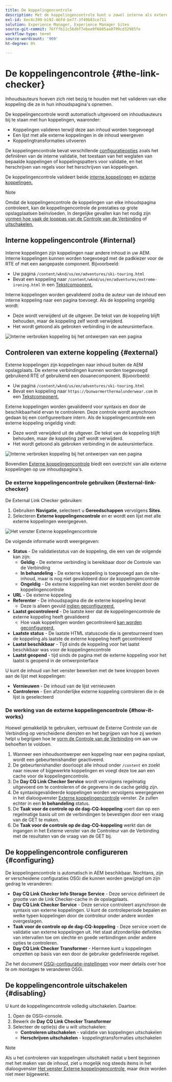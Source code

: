 ```yaml
---
title: De koppelingencontrole
description: Met de koppelingencontrole kunt u zowel interne als externe koppelingen valideren en het herschrijven van koppelingen toestaan.
exl-id: 8ec4c399-b192-46fd-be77-3f49b83ce711
solution: Experience Manager, Experience Manager Sites
source-git-commit: 76fffb11c56dbf7ebee9f6805ae0799cd32985fe
workflow-type: tm+mt
source-wordcount: '969'
ht-degree: 0%

---
```


# De koppelingencontrole {#the-link-checker}

Inhoudsauteurs hoeven zich niet bezig te houden met het valideren van elke koppeling die ze in hun inhoudspagina&#39;s opnemen.

De koppelingencontrole wordt automatisch uitgevoerd om inhoudsauteurs bij te staan met hun koppelingen, waaronder:

* Koppelingen valideren terwijl deze aan inhoud worden toegevoegd
* Een lijst met alle externe koppelingen in de inhoud weergeven
* Koppelingtransformaties uitvoeren

De koppelingencontrole bevat verschillende [configuratieopties](#configuring) zoals het definiëren van de interne validatie, het toestaan van het weglaten van bepaalde koppelingen of koppelingspatters voor validatie, en het herschrijven van regels voor het herschrijven van koppelingen.

De koppelingencontrole valideert beide [interne koppelingen](#internal) en [externe koppelingen.](#external)

>[!NOTE]
>
>Omdat de koppelingencontrole de koppelingen van elke inhoudspagina controleert, kan de koppelingencontrole de prestaties op grote opslagplaatsen beïnvloeden. In dergelijke gevallen kan het nodig zijn [vormen hoe vaak de looppas van de Controle van de Verbinding](#configuring) of [uitschakelen.](#disabling)

## Interne koppelingencontrole {#internal}

Interne koppelingen zijn koppelingen naar andere inhoud in uw AEM. Interne koppelingen kunnen worden toegevoegd met de padkiezer voor de RTE of met een aangepaste component. Bijvoorbeeld:

* Uw pagina `/content/wknd/us/en/adventures/ski-touring.html`
* Bevat een koppeling naar `/content/wknd/us/en/adventures/extreme-ironing.html` in een [Tekstcomponent.](https://experienceleague.adobe.com/docs/experience-manager-core-components/using/components/text.html)

Interne koppelingen worden gevalideerd zodra de auteur van de inhoud een interne koppeling naar een pagina toevoegt. Als de koppeling ongeldig wordt:

* Deze wordt verwijderd uit de uitgever. De tekst van de koppeling blijft behouden, maar de koppeling zelf wordt verwijderd.
* Het wordt getoond als gebroken verbinding in de auteursinterface.

![Interne verbroken koppeling bij het ontwerpen van een pagina](assets/link-checker-invalid-link-internal.png)

## Controleren van externe koppeling {#external}

Externe koppelingen zijn koppelingen naar inhoud buiten de AEM opslagplaats. De externe verbindingen kunnen worden toegevoegd gebruikend RTE of gebruikend een douanecomponent. Bijvoorbeeld:

* Uw pagina `/content/wknd/us/en/adventures/ski-touring.html`
* Bevat een koppeling naar `https://bunwarmerthermalunderwear.com` in een [Tekstcomponent.](https://experienceleague.adobe.com/docs/experience-manager-core-components/using/components/text.html)

Externe koppelingen worden gevalideerd voor syntaxis en door de beschikbaarheid ervan te controleren. Deze controle wordt asynchroon gedaan bij een configureerbare intern. Als de koppelingencontrole een externe koppeling ongeldig vindt:

* Deze wordt verwijderd uit de uitgever. De tekst van de koppeling blijft behouden, maar de koppeling zelf wordt verwijderd.
* Het wordt getoond als gebroken verbinding in de auteursinterface.

![Interne verbroken koppeling bij het ontwerpen van een pagina](assets/link-checker-invalid-link-external.png)

Bovendien [Externe koppelingencontrole](#external-link-checker) biedt een overzicht van alle externe koppelingen op uw inhoudspagina&#39;s.

### De externe koppelingencontrole gebruiken {#external-link-checker}

De External Link Checker gebruiken:

1. Gebruiken **Navigatie**, selecteert u **Gereedschappen** vervolgens **Sites**.
1. Selecteren **Externe koppelingencontrole** en er wordt een lijst met alle externe koppelingen weergegeven.

![Het venster Externe koppelingencontrole](assets/external-link-checker.png)

De volgende informatie wordt weergegeven:

* **Status** - De validatiestatus van de koppeling, die een van de volgende kan zijn:
   * **Geldig** - De externe verbinding is bereikbaar door de Controle van de Verbinding
   * **In behandeling** - De externe koppeling is toegevoegd aan de site-inhoud, maar is nog niet gevalideerd door de koppelingencontrole
   * **Ongeldig** - De externe koppeling kan niet worden bereikt door de koppelingencontrole
* **URL** - De externe koppeling
* **Referenter** - De inhoudspagina die de externe koppeling bevat
   * Deze is alleen gevuld [indien geconfigureerd.](#configuring)
* **Laatst gecontroleerd** - De laatste keer dat de koppelingencontrole de externe koppeling heeft gevalideerd
   * Hoe vaak koppelingen worden gecontroleerd [kan worden geconfigureerd.](#configuring)
* **Laatste status** - De laatste HTML statuscode die is geretourneerd toen de koppeling als laatste de externe koppeling heeft gecontroleerd
* **Laatst beschikbaar** - Tijd sinds de koppeling voor het laatst beschikbaar was voor de koppelingencontrole
* **Laatst geopend** - tijd sinds de pagina met de externe koppeling voor het laatst is geopend in de ontwerpinterface

U kunt de inhoud van het venster bewerken met de twee knoppen boven aan de lijst met koppelingen:

* **Vernieuwen** - De inhoud van de lijst vernieuwen
* **Controleren** - Een afzonderlijke externe koppeling controleren die in de lijst is geselecteerd

### De werking van de externe koppelingencontrole {#how-it-works}

Hoewel gemakkelijk te gebruiken, vertrouwt de Externe Controle van de Verbinding op verscheidene diensten en het begrijpen van hoe zij werken helpt u begrijpen hoe te [vorm de Controle van de Verbinding](#configuring) om aan uw behoeften te voldoen.

1. Wanneer een inhoudsontwerper een koppeling naar een pagina opslaat, wordt een gebeurtenishandler geactiveerd.
1. De gebeurtenishandler doorloopt alle inhoud onder `/content` en zoekt naar nieuwe of bijgewerkte koppelingen en voegt deze toe aan een cache voor de koppelingencontrole.
1. De **Day CQ Link Checker Service** wordt vervolgens regelmatig uitgevoerd om te controleren of de gegevens in de cache geldig zijn.
1. De syntaxisgevalideerde koppelingen worden vervolgens weergegeven in het dialoogvenster [Externe koppelingencontrole](#external-link-checker) venster. Ze zullen echter in een **In behandeling** status.
1. De **Taak voor de controle op de dag-CQ-koppeling** voert dan op een regelmatige basis uit om de verbindingen te bevestigen door een vraag van de GET te maken.
1. De **Taak voor de controle op de dag-CQ-koppeling** werkt dan de ingangen in het Externe venster van de Controleur van de Verbinding met de resultaten van de vraag van de GET bij.

## De koppelingencontrole configureren {#configuring}

De koppelingencontrole is automatisch in AEM beschikbaar. Nochtans, zijn er verscheidene configuraties OSGi die kunnen worden gewijzigd om zijn gedrag te veranderen:

* **Day CQ Link Checker Info Storage Service** - Deze service definieert de grootte van de Link Checker-cache in de opslagplaats.
* **Day CQ Link Checker Service** - Deze service controleert asynchroon de syntaxis van externe koppelingen. U kunt de controleperiode bepalen en welke typen koppelingen door de controleur onder andere worden overgeslagen.
* **Taak voor de controle op de dag-CQ-koppeling** - Deze service voert de validatie van externe koppelingen uit. Het staat afzonderlijke definities van intervallen toe om slechte en goede verbindingen onder andere opties te controleren.
* **Day CQ Link Checker Transformer** - Hiermee kunt u koppelingen omzetten op basis van een door de gebruiker gedefinieerde regelset.

Zie het document [OSGi-configuratie-instellingen](/help/sites-deploying/osgi-configuration-settings.md) voor meer details over hoe te om montages te veranderen OSGi.

## De koppelingencontrole uitschakelen {#disabling}

U kunt de koppelingencontrole volledig uitschakelen. Daartoe:

1. Open de OSGi-console.
1. Bewerk de **Day CQ Link Checker Transformer**
1. Selecteer de optie(s) die u wilt uitschakelen:
   * **Controleren uitschakelen** - validatie van koppelingen uitschakelen
   * **Herschrijven uitschakelen** - koppelingtransformaties uitschakelen

>[!NOTE]
>
>Als u het controleren van koppelingen uitschakelt nadat u bent begonnen met het maken van de inhoud, ziet u mogelijk nog steeds items in het dialoogvenster [Het venster Externe koppelingencontrole](#external-link-checker), maar deze worden niet meer bijgewerkt.
